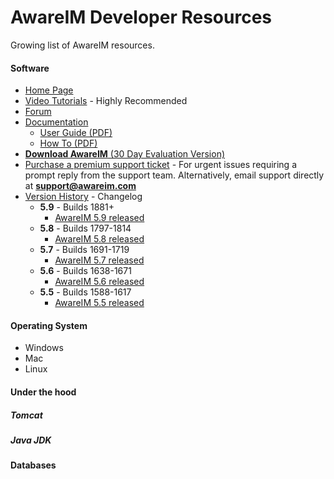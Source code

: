 # AwareIM Developer Resources
Growing list of AwareIM resources.
#### Software
  + [Home Page](http://www.awareim.com/)
  + [Video Tutorials](http://awareim.com/video-tutorials/) - Highly Recommended
  + [Forum](http://www.awareim.com/phpBB2/index.php)  
  + [Documentation](http://awareim.com/documentation/)
      + [User Guide (PDF)](http://www.awareim.com/UserGuide.pdf)
      + [How To (PDF)](http://www.awareim.com/OnlineDoco/indexHowto.html)
  + [**Download AwareIM** (30 Day Evaluation Version)](http://awareim.com/try/)
  + [Purchase a premium support ticket](http://awareim.com/WP_NEW/support-request/) - For urgent issues requiring a prompt reply from the support team. Alternatively, email support directly at **support@awareim.com**
  + [Version History](http://www.awareim.com/changelog/?C=M;O=D) - Changelog 
      + **5.9** - Builds 1881+
        + [AwareIM 5.9 released](http://awareim.com/aware-im-5-9-released/)
      + **5.8** - Builds 1797-1814 
        + [AwareIM 5.8 released](http://awareim.com/aware-im-5-8-is-released/)
      + **5.7** - Builds 1691-1719
        + [AwareIM 5.7 released](http://awareim.com/aware-im-5-7-is-released/)
      + **5.6** - Builds 1638-1671
        + [AwareIM 5.6 released](http://awareim.com/aware-im-5-6-is-released/)
      + **5.5** - Builds 1588-1617
        + [AwareIM 5.5 released](http://awareim.com/aware-im-5-5-is-released/)

#### Operating System
+ Windows
+ Mac
+ Linux

#### Under the hood
##### Tomcat 
##### Java JDK 

#### Databases 
